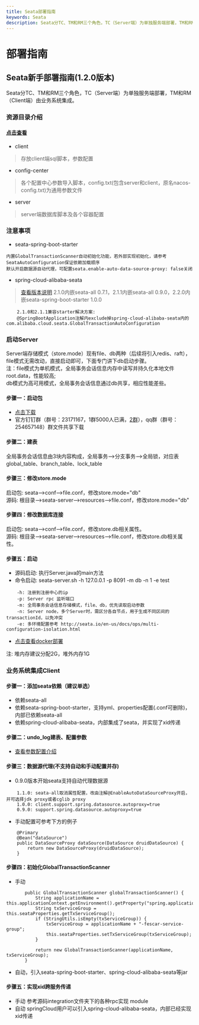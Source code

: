 ```yaml
---
title: Seata部署指南
keywords: Seata
description: Seata分TC、TM和RM三个角色，TC（Server端）为单独服务端部署，TM和RM（Client端）由业务系统集成。
---
```


# 部署指南
## Seata新手部署指南(1.2.0版本)
Seata分TC、TM和RM三个角色，TC（Server端）为单独服务端部署，TM和RM（Client端）由业务系统集成。

### 资源目录介绍
#### <a href="https://github.com/seata/seata/tree/1.2.0/script" target="_blank">点击查看</a>
- client
> 存放client端sql脚本，参数配置
- config-center
> 各个配置中心参数导入脚本，config.txt(包含server和client，原名nacos-config.txt)为通用参数文件
- server
> server端数据库脚本及各个容器配置


### 注意事项
- seata-spring-boot-starter
```
内置GlobalTransactionScanner自动初始化功能，若外部实现初始化，请参考SeataAutoConfiguration保证依赖加载顺序
默认开启数据源自动代理，可配置seata.enable-auto-data-source-proxy: false关闭
```
- spring-cloud-alibaba-seata
> <a href="https://github.com/alibaba/spring-cloud-alibaba/wiki/%E7%89%88%E6%9C%AC%E8%AF%B4%E6%98%8E" target="_blank">查看版本说明</a>
> 2.1.0内嵌seata-all 0.7.1，2.1.1内嵌seata-all 0.9.0，2.2.0内嵌seata-spring-boot-starter 1.0.0
```
    2.1.0和2.1.1兼容starter解决方案:
    @SpringBootApplication注解内exclude掉spring-cloud-alibaba-seata内的com.alibaba.cloud.seata.GlobalTransactionAutoConfiguration
```  
    
### 启动Server
Server端存储模式（store.mode）现有file、db两种（后续将引入redis、raft），file模式无需改动，直接启动即可，下面专门讲下db启动步骤。  
注：file模式为单机模式，全局事务会话信息内存中读写并持久化本地文件root.data，性能较高;  
    db模式为高可用模式，全局事务会话信息通过db共享，相应性能差些。
#### 步骤一：启动包
- <a href="https://github.com/seata/seata/releases" target="_blank">点击下载</a>
- 官方钉钉群（群号：23171167，1群5000人已满，<a href="http://seata.io/zh-cn/community/index.html" target="_blank">2群</a>），qq群（群号：254657148）群文件共享下载

#### 步骤二：建表
全局事务会话信息由3块内容构成，全局事务-->分支事务-->全局锁，对应表global_table、branch_table、lock_table

#### 步骤三：修改store.mode
启动包: seata-->conf-->file.conf，修改store.mode="db"  
源码:   根目录-->seata-server-->resources-->file.conf，修改store.mode="db"

#### 步骤四：修改数据库连接
启动包: seata-->conf-->file.conf，修改store.db相关属性。  
源码:   根目录-->seata-server-->resources-->file.conf，修改store.db相关属性。

#### 步骤五：启动
- 源码启动: 执行Server.java的main方法  
- 命令启动: seata-server.sh -h 127.0.0.1 -p 8091 -m db -n 1 -e test
```
    -h: 注册到注册中心的ip
    -p: Server rpc 监听端口
    -m: 全局事务会话信息存储模式，file、db，优先读取启动参数
    -n: Server node，多个Server时，需区分各自节点，用于生成不同区间的transactionId，以免冲突
    -e: 多环境配置参考 http://seata.io/en-us/docs/ops/multi-configuration-isolation.html
```  
- <a href="https://seata.io/zh-cn/docs/ops/deploy-by-docker.html" target="_blank">点击查看docker部署</a>

注: 堆内存建议分配2G，堆外内存1G

### 业务系统集成Client
#### 步骤一：添加seata依赖（建议单选）
- 依赖seata-all
- 依赖seata-spring-boot-starter，支持yml、properties配置(.conf可删除)，内部已依赖seata-all
- 依赖spring-cloud-alibaba-seata，内部集成了seata，并实现了xid传递
#### 步骤二：undo_log建表、配置参数
- <a href="https://seata.io/zh-cn/docs/user/configurations.html" target="_blank">查看参数配置介绍</a>

#### 步骤三：数据源代理(不支持自动和手动配置并存)
- 0.9.0版本开始seata支持自动代理数据源
```
    1.1.0: seata-all取消属性配置，改由注解@EnableAutoDataSourceProxy开启，并可选择jdk proxy或者cglib proxy
    1.0.0: client.support.spring.datasource.autoproxy=true
    0.9.0: support.spring.datasource.autoproxy=true
```
- 手动配置可参考下方的例子
```
    @Primary
    @Bean("dataSource")
    public DataSourceProxy dataSource(DataSource druidDataSource) {
        return new DataSourceProxy(druidDataSource);
    }
```  
#### 步骤四：初始化GlobalTransactionScanner  
- 手动
```  @Bean
       public GlobalTransactionScanner globalTransactionScanner() {
           String applicationName = this.applicationContext.getEnvironment().getProperty("spring.application.name");
           String txServiceGroup = this.seataProperties.getTxServiceGroup();
           if (StringUtils.isEmpty(txServiceGroup)) {
               txServiceGroup = applicationName + "-fescar-service-group";
               this.seataProperties.setTxServiceGroup(txServiceGroup);
           }
   
           return new GlobalTransactionScanner(applicationName, txServiceGroup);
       }
```
- 自动，引入seata-spring-boot-starter、spring-cloud-alibaba-seata等jar
#### 步骤五：实现xid跨服务传递
- 手动
参考源码integration文件夹下的各种rpc实现 module
- 自动
springCloud用户可以引入spring-cloud-alibaba-seata，内部已经实现xid传递